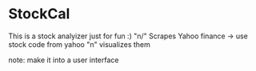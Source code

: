 # StockCal

This is a stock analyizer just for fun :) "n/"
Scrapes Yahoo finance -> use stock code from yahoo "n\"
visualizes them 

note: make it into a user interface
